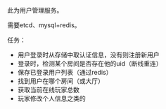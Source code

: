 此为用户管理服务。

需要etcd、mysql+redis。

任务：

- 用户登录时从存储中取认证信息，没有则注册新用户
- 登录时，检测某个房间是否存在他的uid（断线重连）
- 保存已登录用户列表（通过redis）
- 找到用户在哪个房间（或大厅）
- 获取当前在线玩家总数
- 玩家修改个人信息之类的
